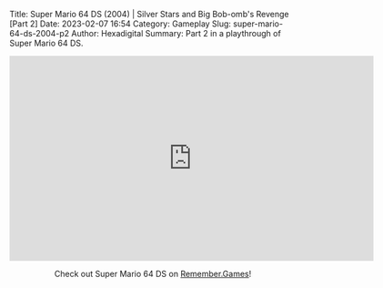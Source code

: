 Title: Super Mario 64 DS (2004) | Silver Stars and Big Bob-omb's Revenge [Part 2]
Date: 2023-02-07 16:54
Category: Gameplay
Slug: super-mario-64-ds-2004-p2
Author: Hexadigital
Summary: Part 2 in a playthrough of Super Mario 64 DS.

<center><iframe src="https://www.youtube.com/embed/Dm4ngOfGMH0?feature=oembed" allow="accelerometer; autoplay; encrypted-media; gyroscope; picture-in-picture" width="640" height="360" frameborder="0"></iframe>

Check out Super Mario 64 DS on [Remember.Games](https://remember.games/game/2250/super-mario-64-ds/)!</center>

